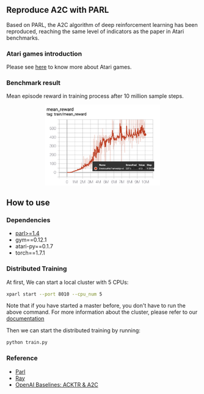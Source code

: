 ## Reproduce A2C with PARL
Based on PARL, the A2C algorithm of deep reinforcement learning has been reproduced, reaching the same level of indicators as the paper in Atari benchmarks.

### Atari games introduction
Please see [here](https://gym.openai.com/envs/#atari) to know more about Atari games.

### Benchmark result
Mean episode reward in training process after 10 million sample steps.

<p align="center">
<img src="Breakout_result.png" alt="result" width="300"/>
</p>


## How to use
### Dependencies
+ [parl>=1.4](https://github.com/PaddlePaddle/PARL)
+ gym==0.12.1
+ atari-py==0.1.7
+ torch==1.7.1


### Distributed Training

At first, We can start a local cluster with 5 CPUs:

```bash
xparl start --port 8010 --cpu_num 5
```

Note that if you have started a master before, you don't have to run the above
command. For more information about the cluster, please refer to our
[documentation](https://parl.readthedocs.io/en/latest/parallel_training/setup.html)

Then we can start the distributed training by running:

```bash
python train.py
```

### Reference
+ [Parl](https://parl.readthedocs.io/en/latest/parallel_training/setup.html)
+ [Ray](https://github.com/ray-project/ray)
+ [OpenAI Baselines: ACKTR & A2C](https://openai.com/blog/baselines-acktr-a2c/)
